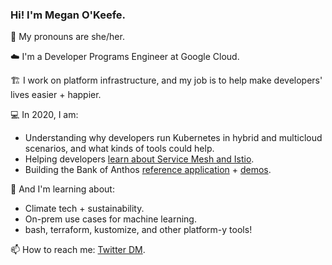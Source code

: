 
### Hi! I'm Megan O'Keefe.

🌈 My pronouns are she/her. 

☁️ I'm a Developer Programs Engineer at Google Cloud. 

🏗 I work on platform infrastructure, and my job is to help make developers' lives easier + happier. 

 💻 In 2020, I am:
- Understanding why developers run Kubernetes in hybrid and multicloud scenarios, and what kinds of tools could help. 
- Helping developers [learn about Service Mesh and Istio](https://github.com/askmeegs/learn-istio). 
- Building the Bank of Anthos [reference application](https://github.com/GoogleCloudPlatform/bank-of-anthos) + [demos](https://github.com/GoogleCloudPlatform/bank-of-anthos-scripts). 

🌱 And I'm learning about: 
- Climate tech + sustainability.  
- On-prem use cases for machine learning. 
- bash, terraform, kustomize, and other platform-y tools!

📫 How to reach me: [Twitter DM](https://twitter.com/askmeegs).
